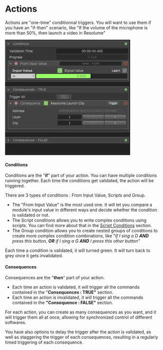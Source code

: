 # Actions

Actions are "one-time" conditionnal triggers. You will want to use them if you have an "if-then" scenario, like "If the volume of the microphone is more than 50%, then launch a video in Resolume"

![](../.gitbook/assets/action.gif)

#### Conditions

Conditions are the "**if**" part of your action. You can have multiple conditions running together. Each time the conditions get validated, the action will be triggered.

There are 3 types of conditions : From Input Value, Scripts and Group.

* The "From Input Value" is the most used one. It will let you compare a module's input value in different ways and decide whether the condition is validated or not. 
* The Script conditions allows you to write complex conditions using scripts. You can find more about that in the [Script Conditions](../scripting/condition-scripts.md) section. 
* The Group condition allows you to create nested groups of conditions to create more complex condition combinations, like "_If I sing a D **AND** press this button, **OR** if I sing a G **AND** I press this other button"_

Each time a condition is validated, it will turned green. It will turn back to grey once it gets invalidated.

#### Consequences

Consequences are the "**then**" part of your action.

* Each time an action is validated, it will trigger all the commands contained in the "**Consequences : TRUE"** section. 
* Each time an action is invalidated, it will trigger all the commands contained in the **"Consequence : FALSE"** section.

For each action, you can create as many consequences as you want, and it will trigger them all at once, allowing for synchronized control of different softwares.  
  
You have also options to delay the trigger after the action is validated, as well as staggering the trigger of each consequences, resulting in a regularly timed triggering of each consequence.


